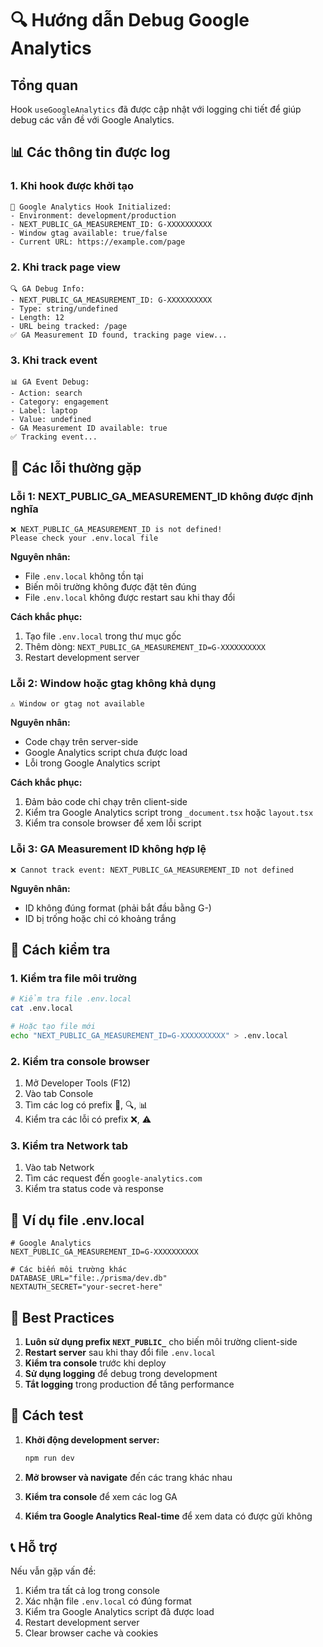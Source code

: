 # 🔍 Hướng dẫn Debug Google Analytics

## Tổng quan

Hook `useGoogleAnalytics` đã được cập nhật với logging chi tiết để giúp debug các vấn đề với Google Analytics.

## 📊 Các thông tin được log

### 1. Khi hook được khởi tạo
```
🚀 Google Analytics Hook Initialized:
- Environment: development/production
- NEXT_PUBLIC_GA_MEASUREMENT_ID: G-XXXXXXXXXX
- Window gtag available: true/false
- Current URL: https://example.com/page
```

### 2. Khi track page view
```
🔍 GA Debug Info:
- NEXT_PUBLIC_GA_MEASUREMENT_ID: G-XXXXXXXXXX
- Type: string/undefined
- Length: 12
- URL being tracked: /page
✅ GA Measurement ID found, tracking page view...
```

### 3. Khi track event
```
📊 GA Event Debug:
- Action: search
- Category: engagement
- Label: laptop
- Value: undefined
- GA Measurement ID available: true
✅ Tracking event...
```

## 🚨 Các lỗi thường gặp

### Lỗi 1: NEXT_PUBLIC_GA_MEASUREMENT_ID không được định nghĩa
```
❌ NEXT_PUBLIC_GA_MEASUREMENT_ID is not defined!
Please check your .env.local file
```

**Nguyên nhân:**
- File `.env.local` không tồn tại
- Biến môi trường không được đặt tên đúng
- File `.env.local` không được restart sau khi thay đổi

**Cách khắc phục:**
1. Tạo file `.env.local` trong thư mục gốc
2. Thêm dòng: `NEXT_PUBLIC_GA_MEASUREMENT_ID=G-XXXXXXXXXX`
3. Restart development server

### Lỗi 2: Window hoặc gtag không khả dụng
```
⚠️ Window or gtag not available
```

**Nguyên nhân:**
- Code chạy trên server-side
- Google Analytics script chưa được load
- Lỗi trong Google Analytics script

**Cách khắc phục:**
1. Đảm bảo code chỉ chạy trên client-side
2. Kiểm tra Google Analytics script trong `_document.tsx` hoặc `layout.tsx`
3. Kiểm tra console browser để xem lỗi script

### Lỗi 3: GA Measurement ID không hợp lệ
```
❌ Cannot track event: NEXT_PUBLIC_GA_MEASUREMENT_ID not defined
```

**Nguyên nhân:**
- ID không đúng format (phải bắt đầu bằng G-)
- ID bị trống hoặc chỉ có khoảng trắng

## 🔧 Cách kiểm tra

### 1. Kiểm tra file môi trường
```bash
# Kiểm tra file .env.local
cat .env.local

# Hoặc tạo file mới
echo "NEXT_PUBLIC_GA_MEASUREMENT_ID=G-XXXXXXXXXX" > .env.local
```

### 2. Kiểm tra console browser
1. Mở Developer Tools (F12)
2. Vào tab Console
3. Tìm các log có prefix 🚀, 🔍, 📊
4. Kiểm tra các lỗi có prefix ❌, ⚠️

### 3. Kiểm tra Network tab
1. Vào tab Network
2. Tìm các request đến `google-analytics.com`
3. Kiểm tra status code và response

## 📝 Ví dụ file .env.local

```env
# Google Analytics
NEXT_PUBLIC_GA_MEASUREMENT_ID=G-XXXXXXXXXX

# Các biến môi trường khác
DATABASE_URL="file:./prisma/dev.db"
NEXTAUTH_SECRET="your-secret-here"
```

## 🎯 Best Practices

1. **Luôn sử dụng prefix `NEXT_PUBLIC_`** cho biến môi trường client-side
2. **Restart server** sau khi thay đổi file `.env.local`
3. **Kiểm tra console** trước khi deploy
4. **Sử dụng logging** để debug trong development
5. **Tắt logging** trong production để tăng performance

## 🚀 Cách test

1. **Khởi động development server:**
   ```bash
   npm run dev
   ```

2. **Mở browser và navigate** đến các trang khác nhau

3. **Kiểm tra console** để xem các log GA

4. **Kiểm tra Google Analytics Real-time** để xem data có được gửi không

## 📞 Hỗ trợ

Nếu vẫn gặp vấn đề:

1. Kiểm tra tất cả log trong console
2. Xác nhận file `.env.local` có đúng format
3. Kiểm tra Google Analytics script đã được load
4. Restart development server
5. Clear browser cache và cookies
